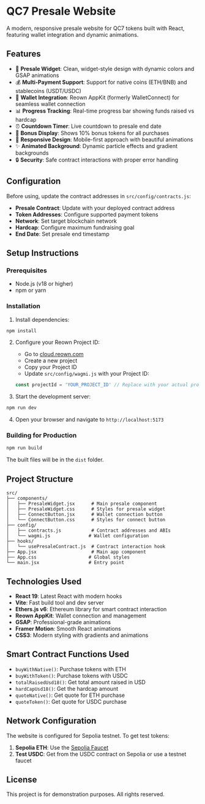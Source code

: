 # QC7 Presale Website

A modern, responsive presale website for QC7 tokens built with React, featuring wallet integration and dynamic animations.

## Features

- 🎯 **Presale Widget**: Clean, widget-style design with dynamic colors and GSAP animations
- 💰 **Multi-Payment Support**: Support for native coins (ETH/BNB) and stablecoins (USDT/USDC)
- 🔗 **Wallet Integration**: Reown AppKit (formerly WalletConnect) for seamless wallet connection
- 📊 **Progress Tracking**: Real-time progress bar showing funds raised vs hardcap
- ⏰ **Countdown Timer**: Live countdown to presale end date
- 🎁 **Bonus Display**: Shows 10% bonus tokens for all purchases
- 📱 **Responsive Design**: Mobile-first approach with beautiful animations
- ✨ **Animated Background**: Dynamic particle effects and gradient backgrounds
- 🔒 **Security**: Safe contract interactions with proper error handling

## Configuration

Before using, update the contract addresses in `src/config/contracts.js`:

- **Presale Contract**: Update with your deployed contract address
- **Token Addresses**: Configure supported payment tokens
- **Network**: Set target blockchain network
- **Hardcap**: Configure maximum fundraising goal
- **End Date**: Set presale end timestamp

## Setup Instructions

### Prerequisites
- Node.js (v18 or higher)
- npm or yarn

### Installation

1. Install dependencies:
```bash
npm install
```

2. Configure your Reown Project ID:
   - Go to [cloud.reown.com](https://cloud.reown.com)
   - Create a new project
   - Copy your Project ID
   - Update `src/config/wagmi.js` with your Project ID:
   ```javascript
   const projectId = 'YOUR_PROJECT_ID' // Replace with your actual project ID
   ```

3. Start the development server:
```bash
npm run dev
```

4. Open your browser and navigate to `http://localhost:5173`

### Building for Production

```bash
npm run build
```

The built files will be in the `dist` folder.

## Project Structure

```
src/
├── components/
│   ├── PresaleWidget.jsx      # Main presale component
│   ├── PresaleWidget.css      # Styles for presale widget
│   ├── ConnectButton.jsx      # Wallet connection button
│   └── ConnectButton.css      # Styles for connect button
├── config/
│   ├── contracts.js           # Contract addresses and ABIs
│   └── wagmi.js              # Wallet configuration
├── hooks/
│   └── usePresaleContract.js  # Contract interaction hook
├── App.jsx                    # Main app component
├── App.css                   # Global styles
└── main.jsx                  # Entry point
```

## Technologies Used

- **React 19**: Latest React with modern hooks
- **Vite**: Fast build tool and dev server
- **Ethers.js v6**: Ethereum library for smart contract interaction
- **Reown AppKit**: Wallet connection and management
- **GSAP**: Professional-grade animations
- **Framer Motion**: Smooth React animations
- **CSS3**: Modern styling with gradients and animations

## Smart Contract Functions Used

- `buyWithNative()`: Purchase tokens with ETH
- `buyWithToken()`: Purchase tokens with USDC
- `totalRaisedUsd18()`: Get total amount raised in USD
- `hardCapUsd18()`: Get the hardcap amount
- `quoteNative()`: Get quote for ETH purchase
- `quoteToken()`: Get quote for USDC purchase

## Network Configuration

The website is configured for Sepolia testnet. To get test tokens:

1. **Sepolia ETH**: Use the [Sepolia Faucet](https://sepoliafaucet.com/)
2. **Test USDC**: Get from the USDC contract on Sepolia or use a testnet faucet

## License

This project is for demonstration purposes. All rights reserved.
